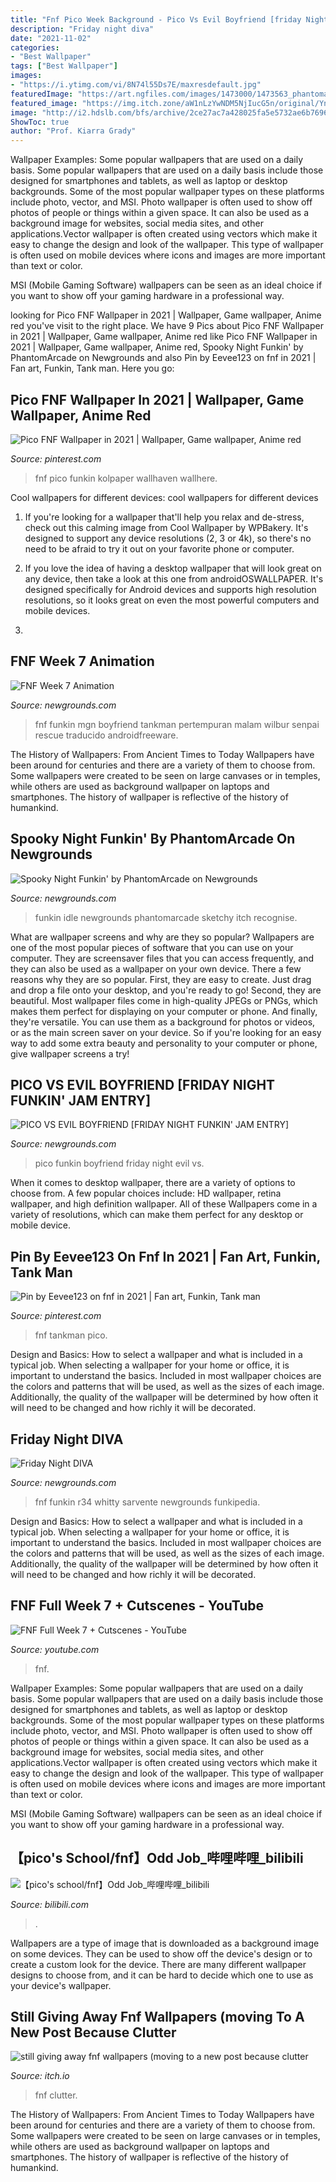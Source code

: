 ```yaml
---
title: "Fnf Pico Week Background - Pico Vs Evil Boyfriend [friday Night Funkin&#039; Jam Entry]"
description: "Friday night diva"
date: "2021-11-02"
categories:
- "Best Wallpaper"
tags: ["Best Wallpaper"]
images:
- "https://i.ytimg.com/vi/8N74l55Ds7E/maxresdefault.jpg"
featuredImage: "https://art.ngfiles.com/images/1473000/1473563_phantomarcade_spooky-night-funkin.gif?f1603364696"
featured_image: "https://img.itch.zone/aW1nLzYwNDM5NjIucG5n/original/YnpNlm.png"
image: "http://i2.hdslb.com/bfs/archive/2ce27ac7a428025fa5e5732ae6b76961f9137744.jpg"
ShowToc: true
author: "Prof. Kiarra Grady"
---
```



Wallpaper Examples: Some popular wallpapers that are used on a daily basis.
Some popular wallpapers that are used on a daily basis include those designed for smartphones and tablets, as well as laptop or desktop backgrounds. Some of the most popular wallpaper types on these platforms include photo, vector, and MSI. 
Photo wallpaper is often used to show off photos of people or things within a given space. It can also be used as a background image for websites, social media sites, and other applications.Vector wallpaper is often created using vectors which make it easy to change the design and look of the wallpaper. This type of wallpaper is often used on mobile devices where icons and images are more important than text or color. 

MSI (Mobile Gaming Software) wallpapers can be seen as an ideal choice if you want to show off your gaming hardware in a professional way.

	

		
looking for Pico FNF Wallpaper in 2021 | Wallpaper, Game wallpaper, Anime red you've visit to the right place. We have 9 Pics about Pico FNF Wallpaper in 2021 | Wallpaper, Game wallpaper, Anime red like Pico FNF Wallpaper in 2021 | Wallpaper, Game wallpaper, Anime red, Spooky Night Funkin&#039; by PhantomArcade on Newgrounds and also Pin by Eevee123 on fnf in 2021 | Fan art, Funkin, Tank man. Here you go:
		
    
## Pico FNF Wallpaper In 2021 | Wallpaper, Game Wallpaper, Anime Red

<img loading=lazy src="https://i.pinimg.com/originals/d0/5c/50/d05c509025057a655d218d875f833064.jpg" onerror="this.onerror=null;this.src='https://tse1.mm.bing.net/th?id=OIP.iP-f7oHowV7X8pwjNnobrAHaEK&amp;pid=15.1';" alt="Pico FNF Wallpaper in 2021 | Wallpaper, Game wallpaper, Anime red">

_Source: pinterest.com_

>fnf pico funkin kolpaper wallhaven wallhere. 

	

Cool wallpapers for different devices:
cool wallpapers for different devices 

1. If you're looking for a wallpaper that'll help you relax and de-stress, check out this calming image from Cool Wallpaper by WPBakery. It's designed to support any device resolutions (2, 3 or 4k), so there's no need to be afraid to try it out on your favorite phone or computer.

2. If you love the idea of having a desktop wallpaper that will look great on any device, then take a look at this one from androidOSWALLPAPER. It's designed specifically for Android devices and supports high resolution resolutions, so it looks great on even the most powerful computers and mobile devices.

3.

    
## FNF Week 7 Animation

<img loading=lazy src="https://picon.ngfiles.com/792000/flash_792592_card.png?f1620140143" onerror="this.onerror=null;this.src='https://tse2.mm.bing.net/th?id=OIP.MzuaFtHZQy6jultoWLuRlQHaEK&amp;pid=15.1';" alt="FNF Week 7 Animation">

_Source: newgrounds.com_

>fnf funkin mgn boyfriend tankman pertempuran malam wilbur senpai rescue traducido androidfreeware. 

	

The History of Wallpapers: From Ancient Times to Today
Wallpapers have been around for centuries and there are a variety of them to choose from. Some wallpapers were created to be seen on large canvases or in temples, while others are used as background wallpaper on laptops and smartphones. The history of wallpaper is reflective of the history of humankind.

    
## Spooky Night Funkin&#039; By PhantomArcade On Newgrounds

<img loading=lazy src="https://art.ngfiles.com/images/1473000/1473563_phantomarcade_spooky-night-funkin.gif?f1603364696" onerror="this.onerror=null;this.src='https://tse2.mm.bing.net/th?id=OIP.hcYPd6_9z-CMxe3XJgbGVQHaFa&amp;pid=15.1';" alt="Spooky Night Funkin&#039; by PhantomArcade on Newgrounds">

_Source: newgrounds.com_

>funkin idle newgrounds phantomarcade sketchy itch recognise. 

	

What are wallpaper screens and why are they so popular?
Wallpapers are one of the most popular pieces of software that you can use on your computer. They are screensaver files that you can access frequently, and they can also be used as a wallpaper on your own device. There a few reasons why they are so popular. First, they are easy to create. Just drag and drop a file onto your desktop, and you're ready to go! Second, they are beautiful. Most wallpaper files come in high-quality JPEGs or PNGs, which makes them perfect for displaying on your computer or phone. And finally, they're versatile. You can use them as a background for photos or videos, or as the main screen saver on your device. So if you're looking for an easy way to add some extra beauty and personality to your computer or phone, give wallpaper screens a try!

    
## PICO VS EVIL BOYFRIEND [FRIDAY NIGHT FUNKIN&#039; JAM ENTRY]

<img loading=lazy src="https://picon.ngfiles.com/783000/flash_783517_largest_crop.png?f1615133478" onerror="this.onerror=null;this.src='https://tse1.mm.bing.net/th?id=OIP.baehCQtb5fBTAJqOVm_vWQHaEK&amp;pid=15.1';" alt="PICO VS EVIL BOYFRIEND [FRIDAY NIGHT FUNKIN&#039; JAM ENTRY]">

_Source: newgrounds.com_

>pico funkin boyfriend friday night evil vs. 

	

When it comes to desktop wallpaper, there are a variety of options to choose from. A few popular choices include: HD wallpaper, retina wallpaper, and high definition wallpaper. All of these Wallpapers come in a variety of resolutions, which can make them perfect for any desktop or mobile device. 

    
## Pin By Eevee123 On Fnf In 2021 | Fan Art, Funkin, Tank Man

<img loading=lazy src="https://i.pinimg.com/736x/72/9d/0e/729d0e86f62f14470721ac24678a8c3c.jpg" onerror="this.onerror=null;this.src='https://tse3.mm.bing.net/th?id=OIP.Q5731kyBRMsMvCTPbe2M4AHaGG&amp;pid=15.1';" alt="Pin by Eevee123 on fnf in 2021 | Fan art, Funkin, Tank man">

_Source: pinterest.com_

>fnf tankman pico. 

	

Design and Basics: How to select a wallpaper and what is included in a typical job.
When selecting a wallpaper for your home or office, it is important to understand the basics. Included in most wallpaper choices are the colors and patterns that will be used, as well as the sizes of each image. Additionally, the quality of the wallpaper will be determined by how often it will need to be changed and how richly it will be decorated.

    
## Friday Night DIVA

<img loading=lazy src="https://picon.ngfiles.com/774000/flash_774195_largest_crop.png?f1607752147" onerror="this.onerror=null;this.src='https://tse2.mm.bing.net/th?id=OIP.q8jxHOJc5Ancl0IoTwI8mQHaEK&amp;pid=15.1';" alt="Friday Night DIVA">

_Source: newgrounds.com_

>fnf funkin r34 whitty sarvente newgrounds funkipedia. 

	

Design and Basics: How to select a wallpaper and what is included in a typical job.
When selecting a wallpaper for your home or office, it is important to understand the basics. Included in most wallpaper choices are the colors and patterns that will be used, as well as the sizes of each image. Additionally, the quality of the wallpaper will be determined by how often it will need to be changed and how richly it will be decorated.

    
## FNF Full Week 7 + Cutscenes - YouTube

<img loading=lazy src="https://i.ytimg.com/vi/8N74l55Ds7E/maxresdefault.jpg" onerror="this.onerror=null;this.src='https://tse1.mm.bing.net/th?id=OIP.fyUPCnszrUlxsnA7j7GrGAHaEK&amp;pid=15.1';" alt="FNF Full Week 7 + Cutscenes - YouTube">

_Source: youtube.com_

>fnf. 

	

Wallpaper Examples: Some popular wallpapers that are used on a daily basis.
Some popular wallpapers that are used on a daily basis include those designed for smartphones and tablets, as well as laptop or desktop backgrounds. Some of the most popular wallpaper types on these platforms include photo, vector, and MSI. 
Photo wallpaper is often used to show off photos of people or things within a given space. It can also be used as a background image for websites, social media sites, and other applications.Vector wallpaper is often created using vectors which make it easy to change the design and look of the wallpaper. This type of wallpaper is often used on mobile devices where icons and images are more important than text or color. 

MSI (Mobile Gaming Software) wallpapers can be seen as an ideal choice if you want to show off your gaming hardware in a professional way.

    
## 【pico&#039;s School/fnf】Odd Job_哔哩哔哩_bilibili

<img loading=lazy src="http://i2.hdslb.com/bfs/archive/2ce27ac7a428025fa5e5732ae6b76961f9137744.jpg" onerror="this.onerror=null;this.src='https://tse1.mm.bing.net/th?id=OIP.T24T6ik-ZgcZ5UzZ0f-hjgHaEo&amp;pid=15.1';" alt="【pico&#039;s school/fnf】Odd Job_哔哩哔哩_bilibili">

_Source: bilibili.com_

>. 

	

Wallpapers are a type of image that is downloaded as a background image on some devices. They can be used to show off the device's design or to create a custom look for the device. There are many different wallpaper designs to choose from, and it can be hard to decide which one to use as your device's wallpaper.

    
## Still Giving Away Fnf Wallpapers (moving To A New Post Because Clutter

<img loading=lazy src="https://img.itch.zone/aW1nLzYwNDM5NjIucG5n/original/YnpNlm.png" onerror="this.onerror=null;this.src='https://tse3.mm.bing.net/th?id=OIP.p9GOzEJBX4uNMrTRzAEazQHaDj&amp;pid=15.1';" alt="still giving away fnf wallpapers (moving to a new post because clutter">

_Source: itch.io_

>fnf clutter. 

	

The History of Wallpapers: From Ancient Times to Today
Wallpapers have been around for centuries and there are a variety of them to choose from. Some wallpapers were created to be seen on large canvases or in temples, while others are used as background wallpaper on laptops and smartphones. The history of wallpaper is reflective of the history of humankind.


